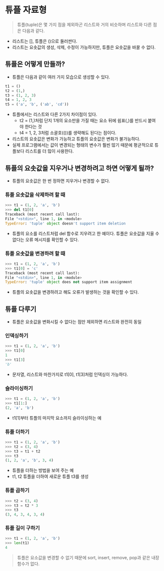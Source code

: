 # 튜플 자료형

> 튜플(tuple)은 몇 가지 점을 제외하곤 리스트와 거의 비슷하며 리스트와 다른 점은 다음과 같다.
- 리스트는 \[\], 튜플은 \(\)으로 둘러싼다.
- 리스트는 요솟값의 생성, 삭제, 수정이 가능하지만, 튜플은 요솟값을 바꿀 수 없다.

## 튜플은 어떻게 만들까?

- 튜플은 다음과 같이 여러 가지 모습으로 생성할 수 있다.

```python
t1 = ()
t2 = (1,)
t3 = (1, 2, 3)
t4 = 1, 2, 3
t5 = ('a', 'b', ('ab', 'cd'))
```

- 튜플에서는 리스트와 다른 2가지 차이점이 있다.
  - t2 = (1,)처럼 단지 1개의 요소만을 가질 때는 요소 뒤에 쉼표(,)를 반드시 붙여야 한다는 것
  - t4 = 1, 2, 3처럼 소괄호(())를 생략해도 된다는 점이다.
- 리스트의 요솟값은 변화가 가능하고 튜플의 요솟값은 변화가 불가능하다.
- 실제 프로그램에서는 값이 변경되는 형태의 변수가 훨씬 많기 때문에 평균적으로 튜플보다 리스트를 더 많이 사용한다.

## 튜플의 요솟값을 지우거나 변경하려고 하면 어떻게 될까?

- 튜플의 요솟값은 한 번 정하면 지우거나 변경할 수 없다.

### 튜플 요솟값을 삭제하려 할 때

```python
>>> t1 = (1, 2, 'a', 'b')
>>> del t1[0]
Traceback (most recent call last):
File "<stdin>", line 1, in <module>
TypeError: 'tuple' object doesn't support item deletion
```

- 튜플의 요소를 리스트처럼 del 함수로 지우려고 한 예이다. 튜플은 요솟값을 지울 수 없다는 오류 메시지를 확인할 수 있다.

### 튜플 요솟값을 변경하려 할 때

```python
>>> t1 = (1, 2, 'a', 'b')
>>> t1[0] = 'c'
Traceback (most recent call last):
File "<stdin>", line 1, in <module>
TypeError: 'tuple' object does not support item assignment
```

- 튜플의 요솟값을 변경하려고 해도 오류가 발생하는 것을 확인할 수 있다.

## 튜플 다루기

- 튜플은 요솟값을 변화시킬 수 없다는 점만 제외하면 리스트와 완전히 동일

### 인덱싱하기

```python
>>> t1 = (1, 2, 'a', 'b')
>>> t1[0]
1
>>> t1[3]
'b'
```

- 문자열, 리스트와 마찬가지로 t1\[0\], t1\[3\]처럼 인덱싱이 가능하다.

### 슬라이싱하기

```python
>>> t1 = (1, 2, 'a', 'b')
>>> t1[1:]
(2, 'a', 'b')
```

- t1[1]부터 튜플의 마지막 요소까지 슬라이싱하는 예


### 튜플 더하기

```python
>>> t1 = (1, 2, 'a', 'b')
>>> t2 = (3, 4)
>>> t3 = t1 + t2
>>> t3
(1, 2, 'a', 'b', 3, 4)
```

- 튜플을 더하는 방법을 보여 주는 예
- t1, t2 튜플을 더하여 새로운 튜플 t3를 생성

### 튜플 곱하기

```python
>>> t2 = (3, 4)
>>> t3 = t2 * 3
>>> t3
(3, 4, 3, 4, 3, 4)
```

### 튜플 길이 구하기

```python
>>> t1 = (1, 2, 'a', 'b')
>>> len(t1)
4
```

> 튜플은 요소값을 변경할 수 없기 때문에 sort, insert, remove, pop과 같은 내장 함수가 없다.